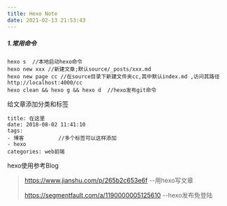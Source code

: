 ```yaml
---
title: Hexo Note
date: 2021-02-13 21:53:43
---
```


##### 1.常用命令

```
hexo s  //本地启动hexo命令
hexo new xxx //新建文章;默认source/_posts/xxx.md
hexo new page cc //在source目录下新建文件夹cc,其中默认index.md ,访问其路径http://localhost:4000/cc
hexo clean && hexo g && hexo d  //hexo发布git命令
```



给文章添加分类和标签

```
title: 在这里
date: 2018-08-02 11:41:10
tags:
- 博客           //多个标签可以这样添加
- hexo
categories: web前端
```

 

hexo使用参考Blog

> https://www.jianshu.com/p/265b2c653e6f      --用hexo写文章
>
> https://segmentfault.com/a/1190000005125610    --hexo发布免登陆